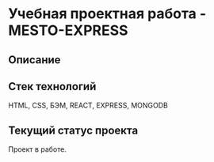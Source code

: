 # Учебная проектная работа - MESTO-EXPRESS

## Описание


## Стек технологий
HTML, CSS, БЭМ, REACT, EXPRESS, MONGODB

## Текущий статус проекта
Проект в работе.